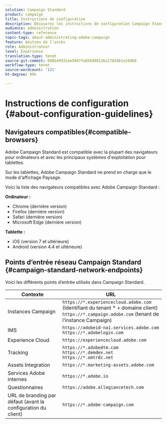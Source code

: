 ```yaml
---
solution: Campaign Standard
product: campaign
title: Instructions de configuration
description: Découvrez les instructions de configuration Campaign Standard.
audience: administration
content-type: reference
topic-tags: about-administrating-adobe-campaign
feature: Gestion de l’accès
role: Administrateur
level: Expérience
translation-type: tm+mt
source-git-commit: 088b49931ee5047fa6b949813ba17654b1e10d60
workflow-type: tm+mt
source-wordcount: '121'
ht-degree: 99%

---
```



# Instructions de configuration {#about-configuration-guidelines}

## Navigateurs compatibles{#compatible-browsers}

Adobe Campaign Standard est compatible avec la plupart des navigateurs pour ordinateurs et avec les principaux systèmes d&#39;exploitation pour tablettes.

Sur les tablettes, Adobe Campaign Standard ne prend en charge que le mode d&#39;affichage Paysage.

Voici la liste des navigateurs compatibles avec Adobe Campaign Standard :

**Ordinateur :**

* Chrome (dernière version)
* Firefox (dernière version)
* Safari (dernière version)
* Microsoft Edge (dernière version)

**Tablette :**

* iOS (version 7 et ultérieure)
* Android (version 4.4 et ultérieure)

## Points d’entrée réseau Campaign Standard {#campaign-standard-network-endpoints}

Voici les différents points d’entrée utilisés dans Campaign Standard.

| Contexte | URL |
|--- |--- |
| Instances Campaign | `https://*.experiencecloud.adobe.com` (Identifiant du tenant * + domaine client)<br>`https://*.campaign.adobe.com` (tenant de l’instance Campaign) |
| IMS | `https://adobeid-na1.services.adobe.com`<br>`https://*.adobelogin.com` |
| Experience Cloud | `https://experiencecloud.adobe.com` |
| Tracking | `https://*.adobedtm.com`<br>`https://*.demdex.net`<br>`https://*.omtrdc.net` |
| Assets Integration | `https://*.marketing-assets.adobe.com` |
| Services Adobe internes | `https://*.adobe.io` |
| Questionnaires | `https://adobe.allegiancetech.com` |
| URL de branding par défaut (avant la configuration du client) | `https://*.adobe-campaign.com` |
